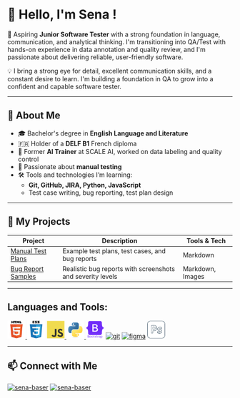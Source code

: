 # 👋 Hello, I'm Sena !

🎯 Aspiring **Junior Software Tester** with a strong foundation in language, communication, and analytical thinking. I'm transitioning into QA/Test with hands-on experience in data annotation and quality review, and I'm passionate about delivering reliable, user-friendly software.


💡 I bring a strong eye for detail, excellent communication skills, and a constant desire to learn. I'm building a foundation in QA to grow into a confident and capable software tester.

---

## 💼 About Me

- 🎓 Bachelor's degree in **English Language and Literature**
- 🇫🇷 Holder of a **DELF B1** French diploma
- 🤖 Former **AI Trainer** at SCALE AI, worked on data labeling and quality control
- 🧪 Passionate about **manual testing**
- 🛠️ Tools and technologies I’m learning:
  - **Git, GitHub, JIRA, Python, JavaScript**
  - Test case writing, bug reporting, test plan design
---

## 🧪 My Projects

| Project | Description | Tools & Tech |
|--------|-------------|--------------|
| [Manual Test Plans](https://github.com/senabaser20/manual-testing-examples) | Example test plans, test cases, and bug reports | Markdown |
| [Bug Report Samples](https://github.com/senabaser20/bug-report-samples) | Realistic bug reports with screenshots and severity levels | Markdown, Images |
---

## Languages and Tools:
<p align="left">
<a href="https://www.w3.org/html/" target="_blank" rel="noreferrer"> <img src="https://raw.githubusercontent.com/devicons/devicon/master/icons/html5/html5-original-wordmark.svg" alt="html5" width="40" height="40"/> </a>
<a href="https://www.w3schools.com/css/" target="_blank" rel="noreferrer"><img src="https://raw.githubusercontent.com/devicons/devicon/master/icons/css3/css3-original-wordmark.svg" alt="css3" width="40" height="40"/></a>
<a href="https://developer.mozilla.org/en-US/docs/Web/JavaScript" target="_blank" rel="noreferrer"> <img src="https://raw.githubusercontent.com/devicons/devicon/master/icons/javascript/javascript-original.svg" alt="javascript" width="40" height="40"/> </a>
<a href="https://www.python.org" target="_blank" rel="noreferrer"> <img src="https://raw.githubusercontent.com/devicons/devicon/master/icons/python/python-original.svg" alt="python" width="40" height="40"/> </a>
<a href="https://getbootstrap.com" target="_blank" rel="noreferrer"><img src="https://raw.githubusercontent.com/devicons/devicon/master/icons/bootstrap/bootstrap-plain-wordmark.svg" alt="bootstrap" width="40" height="40"/></a>
<a href="https://git-scm.com/" target="_blank" rel="noreferrer"><img src="https://www.vectorlogo.zone/logos/git-scm/git-scm-icon.svg" alt="git" width="40" height="40"/></a>
<a href="https://www.figma.com/" target="_blank" rel="noreferrer"> <img src="https://www.vectorlogo.zone/logos/figma/figma-icon.svg" alt="figma" width="40" height="40"/></a>
<a href="https://www.photoshop.com/en" target="_blank" rel="noreferrer"> <img src="https://raw.githubusercontent.com/devicons/devicon/master/icons/photoshop/photoshop-line.svg" alt="photoshop" width="40" height="40"/> </a>
</p>

---

## 📫 Connect with Me

<p align="left">
<a href="https://linkedin.com/in/sena-baser" target="blank"><img align="center" src="https://raw.githubusercontent.com/rahuldkjain/github-profile-readme-generator/master/src/images/icons/Social/linked-in-alt.svg" alt="sena-baser" height="30" width="40" /></a>
<a href="mailto:sena.baser20@gmail.com" target="blank"><img align="center" src="https://cdn.jsdelivr.net/npm/simple-icons@v3/icons/gmail.svg" alt="sena-baser" height="30" width="40" /></a>
</p>